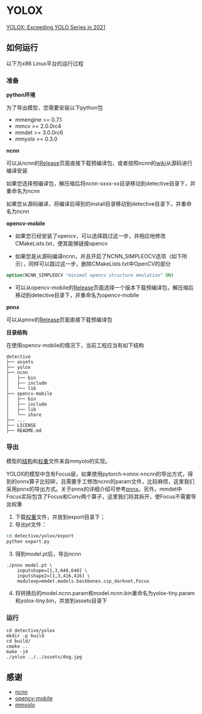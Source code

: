 # YOLOX

[YOLOX: Exceeding YOLO Series in 2021](https://arxiv.org/abs/2107.08430)

## 如何运行

以下为x86 Linux平台的运行过程

### 准备

**python环境**

为了导出模型，您需要安装以下python包

+ mmengine >= 0.7.1
+ mmcv >= 2.0.0rc4
+ mmdet >= 3.0.0rc6
+ mmyolo >= 0.3.0

**ncnn**

可以从ncnn的[Release](https://github.com/Tencent/ncnn/releases)页面直接下载预编译包，或者按照ncnn的[wiki](https://github.com/Tencent/ncnn/wiki/how-to-build)从源码进行编译安装

如果您选择预编译包，解压缩后将ncnn-xxxx-xx目录移动到detective目录下，并重命名为ncnn

如果您从源码编译，将编译后得到的install目录移动到detective目录下，并重命名为ncnn

**opencv-mobile**

+ 如果您已经安装了opencv，可以选择跳过这一步，并相应地修改CMakeLists.txt，使其能够链接opencv

+ 如果您是从源码编译ncnn，并且开启了NCNN_SIMPLEOCV选项（如下所示），同样可以跳过这一步，删除CMakeLists.txt中OpenCV的部分

```cmake
option(NCNN_SIMPLEOCV "minimal opencv structure emulation" ON)
```

+ 可以从opencv-mobile的[Release](https://github.com/nihui/opencv-mobile/releases)页面选择一个版本下载预编译包，解压缩后移动到detective目录下，并重命名为opencv-mobile

**pnnx**

可以从pnnx的[Release](https://github.com/pnnx/pnnx/releases)页面直接下载预编译包

**目录结构**

在使用opencv-mobile的情况下，当前工程应当有如下结构

```
detective
├── assets
├── yolox
├── ncnn
│   ├── bin
│   ├── include
│   └── lib
├── opencv-mobile
│   ├── bin
│   ├── include
│   ├── lib
│   └── share
├── ...
├── LICENSE
├── README.md
```

### 导出

模型的[结构](https://github.com/open-mmlab/mmyolo/blob/main/configs/yolox/yolox_tiny_fast_8xb32-300e-rtmdet-hyp_coco.py)和[权重](https://download.openmmlab.com/mmyolo/v0/yolox/yolox_tiny_fast_8xb32-300e-rtmdet-hyp_coco/yolox_tiny_fast_8xb32-300e-rtmdet-hyp_coco_20230210_143637-4c338102.pth)文件来自mmyolo的实现。

YOLOX的模型中含有Focus层，如果使用pytorch->onnx->ncnn的导出方式，得到的onnx算子比较碎，且需要手工修改ncnn的param文件，比较麻烦，这里我们采用pnnx的导出方式。关于pnnx的详细介绍可参考[pnnx](https://github.com/pnnx/pnnx)。另外，mmdet中Focus实际包含了Focus和Conv两个算子，这里我们将其拆开，使Focus不需要导出权重

1. 下载[权重](https://download.openmmlab.com/mmyolo/v0/yolox/yolox_tiny_fast_8xb32-300e-rtmdet-hyp_coco/yolox_tiny_fast_8xb32-300e-rtmdet-hyp_coco_20230210_143637-4c338102.pth)文件，并放到export目录下；
2. 导出pt文件：
```bash
cd detective/yolox/export
python export.py
```
3. 得到model.pt后，导出ncnn
```shell
./pnnx model.pt \
    inputshape=[1,3,640,640] \
    inputshape2=[1,3,416,416] \
    moduleop=mmdet.models.backbones.csp_darknet.Focus
```
4. 将转换后的model.ncnn.param和model.ncnn.bin重命名为yolox-tiny.param和yolox-tiny.bin，并放到assets目录下

### 运行

```shell
cd detective/yolox
mkdir -p build
cd build/
cmake ..
make -j4
./yolox ../../assets/dog.jpg
```

## 感谢

+ [ncnn](https://github.com/Tencent/ncnn)
+ [opencv-mobile](https://github.com/nihui/opencv-mobile)
+ [mmyolo](https://github.com/open-mmlab/mmyolo)
